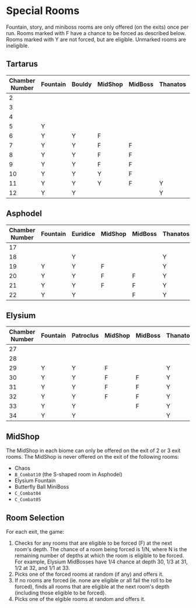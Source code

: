 Special Rooms
=============

Fountain, story, and miniboss rooms are only offered (on the exits) once per run.
Rooms marked with F have a chance to be forced as described below. Rooms marked
with Y are not forced, but are eligible. Unmarked rooms are ineligible.

Tartarus
--------

| Chamber Number | Fountain | Bouldy | MidShop | MidBoss | Thanatos | Survival |
|----------------|----------|--------|---------|---------|----------|----------|
|              2 |          |        |         |         |          |          |
|              3 |          |        |         |         |          |          |
|              4 |          |        |         |         |          |          |
|              5 |        Y |        |         |         |          |          |
|              6 |        Y |      Y |       F |         |          |          |
|              7 |        Y |      Y |       F |       F |          |          |
|              8 |        Y |      Y |       F |       F |          |        Y |
|              9 |        Y |      Y |       F |       F |          |        Y |
|             10 |        Y |      Y |       Y |       F |          |        Y |
|             11 |        Y |      Y |       Y |       F |        Y |        Y |
|             12 |        Y |      Y |         |         |        Y |        Y |

Asphodel
--------

| Chamber Number | Fountain | Euridice | MidShop | MidBoss | Thanatos |
|----------------|----------|----------|---------|---------|----------|
|             17 |          |          |         |         |          |
|             18 |          |        Y |         |         |        Y |
|             19 |        Y |        Y |       F |         |        Y |
|             20 |        Y |        Y |       F |       F |        Y |
|             21 |        Y |        Y |       F |       F |        Y |
|             22 |        Y |        Y |         |       F |        Y |

Elysium
-------

| Chamber Number | Fountain | Patroclus | MidShop | MidBoss | Thanatos |
|----------------|----------|-----------|---------|---------|----------|
|             27 |          |           |         |         |          |
|             28 |          |           |         |         |          |
|             29 |        Y |         Y |       F |         |        Y |
|             30 |        Y |         Y |       F |       F |        Y |
|             31 |        Y |         Y |       F |       F |        Y |
|             32 |        Y |         Y |       F |       F |        Y |
|             33 |        Y |         Y |         |       F |        Y |
|             34 |        Y |         Y |         |         |        Y |

MidShop
-------

The MidShop in each biome can only be offered on the exit of 2 or 3 exit rooms.
The MidShop is never offered on the exit of the following rooms:
 - Chaos
 - `B_Combat10` (the S-shaped room in Asphodel)
 - Elysium Fountain
 - Butterfly Ball MiniBoss
 - `C_Combat04`
 - `C_Combat05`

Room Selection
--------------
For each exit, the game:
1. Checks for any rooms that are eligible to be forced (F) at the next room's depth. The chance
   of a room being forced is 1/N, where N is the remaining number of depths at which the room is
   eligible to be forced. For example, Elysium MidBosses have 1/4 chance at depth 30, 1/3 at 31, 1/2 at 32, and 1/1 at 33.
2. Picks one of the forced rooms at random (if any) and offers it.
3. If no rooms are forced (ie. none are eligible or all fail the roll to be forced), finds all rooms that
   are eligible at the next room's depth (including those eligible to be forced).
4. Picks one of the elgible rooms at random and offers it.


